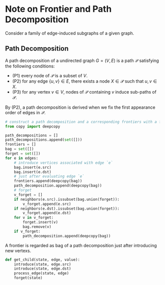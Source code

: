 # Note on Frontier and Path Decomposition

Consider a family of edge-induced subgraphs of a given graph.

## Path Decomposition

A path decomposition of a undirected graph $G=(V, E)$ is a path $\mathcal{P}$ satisfying the following conditions:
- (P1) every node of $\mathcal{P}$ is a subset of $V$.
- (P2) for any edge $\{ u, v \} \in E$, there exists a node $X \in \mathcal{P}$ such that $u, v \in X$.
- (P3) for any vertex $v \in V$, nodes of $\mathcal{P}$ containing $v$ induce sub-paths of $\mathcal{P}$.

By (P2), a path decomposition is derived when we fix the first appearance order of edges in $\mathcal{P}$.
```python
# construct a path decomposition and a corresponding frontiers with a fixed edge-order
from copy import deepcopy

path_decompositions = []
path_decompositions.append(set([]))
frontiers = []
bag = set([])
forget = set([])
for e in edges:
    # introduce vertices associated with edge `e`
    bag.insert(e.src)
    bag.insert(e.dst)
    # just after evaluating edge `e`
    frontiers.append(deepcopy(bag))
    path_decomposition.append(deepcopy(bag))
    # forget
    v_forget = []
    if neighbors(e.src).issubset(bag.union(forget)):
        v_forget.append(e.src)
    if neighbors(e.dst).issubset(bag.union(forget)):
        v_forget.append(e.dst)
    for v in v_forget:
        forget.insert(v)
        bag.remove(v)
    if v_forget:
        path_decomposition.append(deepcopy(bag))
```

A frontier is regarded as bag of a path decomposition just after introducing new vertexs.

```python
def get_child(state, edge, value):
    introduce(state, edge.src)
    introduce(state, edge.dst)
    process_edge(state, edge)
    forget(state)
```
